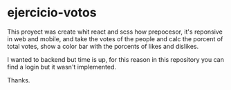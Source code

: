 # ejercicio-votos

This proyect was create whit react and scss how prepocesor, it's reponsive in web and mobile, and take the votes of the people and calc the porcent of total votes, show a color bar with the porcents of likes and dislikes.

I wanted to backend but time is up, for this reason in this repository you can find a login but it wasn't implemented.

Thanks.
